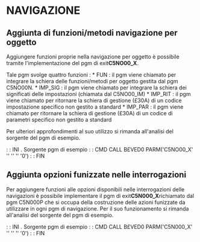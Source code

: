 # NAVIGAZIONE

## Aggiunta di funzioni/metodi navigazione per oggetto
Aggiungere funzioni proprie nella navigazione per oggetto è possibile tramite l'implementazione del pgm di exit**C5NO00_X**.

Tale pgm svolge quattro funzioni : 
 \* FUN :  il pgm viene chiamato per integrare la schiera delle funzioni/metodi per oggetto gestita dal pgm C5NO00N.
 \* IMP_SIG :  il pgm viene chiamato per integrare la schiera dei significati delle impostazioni (chiamata dal C5NO00_IM)
 \* IMP_RIT :  il pgm viene chiamato per ritornare la schiera di gestione (£30A) di un codice impostazione specifico non gestito a standard
 \* IMP_PAR :  il pgm viene chiamato per ritornare la schiera di gestione (£30A) di un codice di parametri specifico non gestito a standard

Per ulteriori approfondimenti al suo utilizzo si rimanda all'analisi del sorgente del pgm di esempio.

 :  : INI . Sorgente pgm di esempio
 :  : CMD CALL B£VED0 PARM('C5NO00_X' '' '' '' '0')
 :  : FIN

## Aggiunta opzioni funizzate nelle interrogazioni
Per aggiungere funzioni alle opzioni disponibili nelle interrogazioni delle navigazioni è possibile implementare il pgm di exit**C5N000_X**richiamato dal pgm C5N000P che si occupa della costruzione delle azioni funizzate da utilizzare in ogni pgm di navigazione.
Per il suo funzionamento si rimanda all'analisi del sorgente del pgm di esempio.

 :  : INI . Sorgente pgm di esempio
 :  : CMD CALL B£VED0 PARM('C5N000_X' '' '' '' '0')
 :  : FIN
